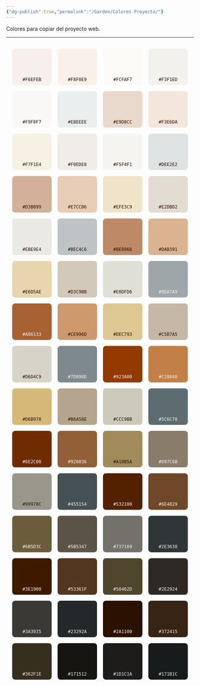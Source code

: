```yaml
---
{"dg-publish":true,"permalink":"/Garden/Colores Proyecto/"}
---
```


Colores para copiar del proyecto web.

---

<section class="color-grid">
  <!-- Fila 1 -->
  <div class="color-card" style="background-color:#F6EFEB; color:#2A1100;">
    <div class="color-swatch"></div>
    <div class="color-label">#F6EFEB</div>
  </div>
  <div class="color-card" style="background-color:#F8F0E9; color:#2A1100;">
    <div class="color-swatch"></div>
    <div class="color-label">#F8F0E9</div>
  </div>
  <div class="color-card" style="background-color:#FCFAF7; color:#2A1100;">
    <div class="color-swatch"></div>
    <div class="color-label">#FCFAF7</div>
  </div>
  <div class="color-card" style="background-color:#F3F1ED; color:#2A1100;">
    <div class="color-swatch"></div>
    <div class="color-label">#F3F1ED</div>
  </div>
  <div class="color-card" style="background-color:#F9F8F7; color:#2A1100;">
    <div class="color-swatch"></div>
    <div class="color-label">#F9F8F7</div>
  </div>
  <div class="color-card" style="background-color:#EBEEEE; color:#2A1100;">
    <div class="color-swatch"></div>
    <div class="color-label">#EBEEEE</div>
  </div>

  <!-- Fila 2 -->
  <div class="color-card" style="background-color:#E9D8CC; color:#2A1100;">
    <div class="color-swatch"></div>
    <div class="color-label">#E9D8CC</div>
  </div>
  <div class="color-card" style="background-color:#F3E6DA; color:#2A1100;">
    <div class="color-swatch"></div>
    <div class="color-label">#F3E6DA</div>
  </div>
  <div class="color-card" style="background-color:#F7F1E4; color:#2A1100;">
    <div class="color-swatch"></div>
    <div class="color-label">#F7F1E4</div>
  </div>
  <div class="color-card" style="background-color:#F0EDE8; color:#2A1100;">
    <div class="color-swatch"></div>
    <div class="color-label">#F0EDE8</div>
  </div>
  <div class="color-card" style="background-color:#F5F4F1; color:#2A1100;">
    <div class="color-swatch"></div>
    <div class="color-label">#F5F4F1</div>
  </div>
  <div class="color-card" style="background-color:#DEE2E2; color:#2A1100;">
    <div class="color-swatch"></div>
    <div class="color-label">#DEE2E2</div>
  </div>

  <!-- Fila 3 -->
  <div class="color-card" style="background-color:#D3B099; color:#2A1100;">
    <div class="color-swatch"></div>
    <div class="color-label">#D3B099</div>
  </div>
  <div class="color-card" style="background-color:#E7CCB6; color:#2A1100;">
    <div class="color-swatch"></div>
    <div class="color-label">#E7CCB6</div>
  </div>
  <div class="color-card" style="background-color:#EFE3C9; color:#2A1100;">
    <div class="color-swatch"></div>
    <div class="color-label">#EFE3C9</div>
  </div>
  <div class="color-card" style="background-color:#E2DBD2; color:#2A1100;">
    <div class="color-swatch"></div>
    <div class="color-label">#E2DBD2</div>
  </div>
  <div class="color-card" style="background-color:#EBE9E4; color:#2A1100;">
    <div class="color-swatch"></div>
    <div class="color-label">#EBE9E4</div>
  </div>
  <div class="color-card" style="background-color:#BEC4C6; color:#2A1100;">
    <div class="color-swatch"></div>
    <div class="color-label">#BEC4C6</div>
  </div>

  <!-- Fila 4 -->
  <div class="color-card" style="background-color:#BE8966; color:#2A1100;">
    <div class="color-swatch"></div>
    <div class="color-label">#BE8966</div>
  </div>
  <div class="color-card" style="background-color:#DAB391; color:#2A1100;">
    <div class="color-swatch"></div>
    <div class="color-label">#DAB391</div>
  </div>
  <div class="color-card" style="background-color:#E6D5AE; color:#2A1100;">
    <div class="color-swatch"></div>
    <div class="color-label">#E6D5AE</div>
  </div>
  <div class="color-card" style="background-color:#D3C9BB; color:#2A1100;">
    <div class="color-swatch"></div>
    <div class="color-label">#D3C9BB</div>
  </div>
  <div class="color-card" style="background-color:#E0DFD6; color:#2A1100;">
    <div class="color-swatch"></div>
    <div class="color-label">#E0DFD6</div>
  </div>
  <div class="color-card" style="background-color:#9DA7A9; color:#F6EFEB;">
    <div class="color-swatch"></div>
    <div class="color-label">#9DA7A9</div>
  </div>

  <!-- Fila 5 -->
  <div class="color-card" style="background-color:#A86133; color:#F6EFEB;">
    <div class="color-swatch"></div>
    <div class="color-label">#A86133</div>
  </div>
  <div class="color-card" style="background-color:#CE996D; color:#2A1100;">
    <div class="color-swatch"></div>
    <div class="color-label">#CE996D</div>
  </div>
  <div class="color-card" style="background-color:#DEC793; color:#2A1100;">
    <div class="color-swatch"></div>
    <div class="color-label">#DEC793</div>
  </div>
  <div class="color-card" style="background-color:#C5B7A5; color:#2A1100;">
    <div class="color-swatch"></div>
    <div class="color-label">#C5B7A5</div>
  </div>
  <div class="color-card" style="background-color:#D6D4C9; color:#2A1100;">
    <div class="color-swatch"></div>
    <div class="color-label">#D6D4C9</div>
  </div>
  <div class="color-card" style="background-color:#7D898D; color:#F6EFEB;">
    <div class="color-swatch"></div>
    <div class="color-label">#7D898D</div>
  </div>

  <!-- Fila 6 -->
  <div class="color-card" style="background-color:#923A00; color:#F6EFEB;">
    <div class="color-swatch"></div>
    <div class="color-label">#923A00</div>
  </div>
  <div class="color-card" style="background-color:#C28048; color:#F6EFEB;">
    <div class="color-swatch"></div>
    <div class="color-label">#C28048</div>
  </div>
  <div class="color-card" style="background-color:#D6B978; color:#2A1100;">
    <div class="color-swatch"></div>
    <div class="color-label">#D6B978</div>
  </div>
  <div class="color-card" style="background-color:#B6A58E; color:#2A1100;">
    <div class="color-swatch"></div>
    <div class="color-label">#B6A58E</div>
  </div>
  <div class="color-card" style="background-color:#CCC9BB; color:#2A1100;">
    <div class="color-swatch"></div>
    <div class="color-label">#CCC9BB</div>
  </div>
  <div class="color-card" style="background-color:#5C6C70; color:#F6EFEB;">
    <div class="color-swatch"></div>
    <div class="color-label">#5C6C70</div>
  </div>

  <!-- Fila 7 -->
  <div class="color-card" style="background-color:#6E2C00; color:#F6EFEB;">
    <div class="color-swatch"></div>
    <div class="color-label">#6E2C00</div>
  </div>
  <div class="color-card" style="background-color:#926036; color:#F6EFEB;">
    <div class="color-swatch"></div>
    <div class="color-label">#926036</div>
  </div>
  <div class="color-card" style="background-color:#A18B5A; color:#2A1100;">
    <div class="color-swatch"></div>
    <div class="color-label">#A18B5A</div>
  </div>
  <div class="color-card" style="background-color:#897C6B; color:#F6EFEB;">
    <div class="color-swatch"></div>
    <div class="color-label">#897C6B</div>
  </div>
  <div class="color-card" style="background-color:#99978C; color:#2A1100;">
    <div class="color-swatch"></div>
    <div class="color-label">#99978C</div>
  </div>
  <div class="color-card" style="background-color:#455154; color:#F6EFEB;">
    <div class="color-swatch"></div>
    <div class="color-label">#455154</div>
  </div>

  <!-- Fila 8 -->
  <div class="color-card" style="background-color:#532100; color:#F6EFEB;">
    <div class="color-swatch"></div>
    <div class="color-label">#532100</div>
  </div>
  <div class="color-card" style="background-color:#6E4829; color:#F6EFEB;">
    <div class="color-swatch"></div>
    <div class="color-label">#6E4829</div>
  </div>
  <div class="color-card" style="background-color:#6B5D3C; color:#F6EFEB;">
    <div class="color-swatch"></div>
    <div class="color-label">#6B5D3C</div>
  </div>
  <div class="color-card" style="background-color:#5B5347; color:#F6EFEB;">
    <div class="color-swatch"></div>
    <div class="color-label">#5B5347</div>
  </div>
  <div class="color-card" style="background-color:#737169; color:#F6EFEB;">
    <div class="color-swatch"></div>
    <div class="color-label">#737169</div>
  </div>
  <div class="color-card" style="background-color:#2E3638; color:#F6EFEB;">
    <div class="color-swatch"></div>
    <div class="color-label">#2E3638</div>
  </div>

  <!-- Fila 9 -->
  <div class="color-card" style="background-color:#3E1900; color:#F6EFEB;">
    <div class="color-swatch"></div>
    <div class="color-label">#3E1900</div>
  </div>
  <div class="color-card" style="background-color:#53361F; color:#F6EFEB;">
    <div class="color-swatch"></div>
    <div class="color-label">#53361F</div>
  </div>
  <div class="color-card" style="background-color:#50462D; color:#F6EFEB;">
    <div class="color-swatch"></div>
    <div class="color-label">#50462D</div>
  </div>
  <div class="color-card" style="background-color:#2E2924; color:#F6EFEB;">
    <div class="color-swatch"></div>
    <div class="color-label">#2E2924</div>
  </div>
  <div class="color-card" style="background-color:#3A3935; color:#F6EFEB;">
    <div class="color-swatch"></div>
    <div class="color-label">#3A3935</div>
  </div>
  <div class="color-card" style="background-color:#23292A; color:#F6EFEB;">
    <div class="color-swatch"></div>
    <div class="color-label">#23292A</div>
  </div>

  <!-- Fila 10 -->
  <div class="color-card" style="background-color:#2A1100; color:#F6EFEB;">
    <div class="color-swatch"></div>
    <div class="color-label">#2A1100</div>
  </div>
  <div class="color-card" style="background-color:#372415; color:#F6EFEB;">
    <div class="color-swatch"></div>
    <div class="color-label">#372415</div>
  </div>
  <div class="color-card" style="background-color:#362F1E; color:#F6EFEB;">
    <div class="color-swatch"></div>
    <div class="color-label">#362F1E</div>
  </div>
  <div class="color-card" style="background-color:#171512; color:#F6EFEB;">
    <div class="color-swatch"></div>
    <div class="color-label">#171512</div>
  </div>
  <div class="color-card" style="background-color:#1D1C1A; color:#F6EFEB;">
    <div class="color-swatch"></div>
    <div class="color-label">#1D1C1A</div>
  </div>
  <div class="color-card" style="background-color:#171B1C; color:#F6EFEB;">
    <div class="color-swatch"></div>
    <div class="color-label">#171B1C</div>
  </div>
</section>

<style>
  .color-grid {
    display: grid;
    grid-template-columns: repeat(auto-fit, minmax(100px, 1fr));
    gap: 1rem;
    padding: 1rem;
    align-items: center;
  }
  .color-card {
    display: flex;
    flex-direction: column;
    align-items: center;
    padding: 0.5rem;
    border-radius: 8px;
  }
  .color-swatch {
    width: 60px;
    height: 60px;
    border-radius: 4px;
    /* background-color inherited inline */
  }
  .color-label {
    margin-top: 0.5rem;
    font-family: monospace;
    font-size: 0.75rem;
  }
</style>


